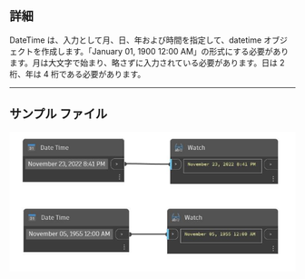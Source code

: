 ## 詳細
DateTime は、入力として月、日、年および時間を指定して、datetime オブジェクトを作成します。「January 01, 1900 12:00 AM」の形式にする必要があります。月は大文字で始まり、略さずに入力されている必要があります。日は 2 桁、年は 4 桁である必要があります。
___
## サンプル ファイル

![Date Time](./CoreNodeModels.Input.DateTime_img.jpg)

